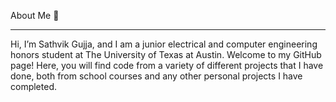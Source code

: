 About Me 👋
<HR>

Hi, I’m Sathvik Gujja, and I am a junior electrical and computer engineering honors student at The University of Texas at Austin. Welcome to my GitHub page! Here, you will find code from a variety of different projects that I have done, both from school courses and any other personal projects I have completed.
